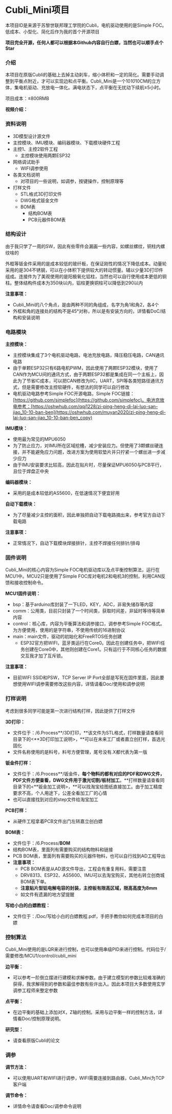 # Cubli_Mini项目

本项目ID是来源于苏黎世联邦理工学院的Cubli，电机驱动使用的是Simple FOC。低成本、小型化、简化后作为我的首个开源项目

**项目完全开源，任何人都可以根据本Github内容自行白嫖，当然也可以顺手点个Star**

### 介绍

本项目在原版Cubli的基础上去掉主动刹车，缩小体积和一定的简化。需要手动调整到平衡点附近，才可以实现边和点平衡。Cubli_Mini是一个10*10*10CM的立方体，集电机驱动、充放电一体化。满电状态下，点平衡在无扰动下续航≥5小时。

项目成本：≤800RMB

**视频介绍：**

### 资料说明

- 3D模型设计源文件
- 主控模块、IMU模块、编码器模块、下载模块硬件工程
- 主控1、主控2软件工程
    - 主控模块使用两颗ESP32
- 网络调试助手
    - WIFI调参使用
- 各类文档说明
    - 对项目的一些说明，如调参，按键操作，控制原理等
- 打样文件
    - STL格式3D打印文件
    - DWG格式钣金文件
    - BOM表
        - 结构BOM表
        - PCB元器件BOM表

### 结构设计

由于我只学了一周的SW，因此有些零件会漏画一些内容，如螺丝螺纹，铜柱内螺纹啥的

外框等钣金件采用的是成本较低的玻纤板，在保证刚性的情况下降低成本。动量轮采用的是304不锈钢，可以在小体积下提供较大的转动惯量。辅以少量3D打印件组成。连接件为了美观使用的是阳极氧化铝柱，当然也可以自行使用成本更低的铜柱。整体结构件成本为350块以内，铝柱更换铜柱可以降低到290以内

**注意事项：**

- Cubli_Mini的八个角点，是由两种不同的角组成，名字为角1和角2，各4个
- 外框和角的连接处的结构不是45°对称，所以是有安装方向的，详情看DoC/结构和安装说明

### 电路模块

**主控模块：**

- 主控模块集成了3个电机驱动电路，电池充放电路，降压稳压电路，CAN通讯电路
- 由于单颗ESP32只有6路电机PWM，因此使用了两颗ESP32模块，使用了CAN作为MCU间的通讯方式，由于两颗ESP32都是集成在同一个主板上，因此为了节省IC成本，可以把CAN修改为IIC，UART，SPI等各类短路径通讯方式，但是需要修改主控软硬件，有想法的同学可以自行修改
- 电机驱动电路参考Simple FOC开源电路，Simple FOC链接：[https://github.com/simplefoc](https://github.com/simplefoc)。电池充放电参考：[https://oshwhub.com/qqj1228/zi-ping-heng-di-lai-luo-san-jiao_10-10-ban-ben](https://oshwhub.com/muyan2020/zi-ping-heng-di-lai-luo-san-jiao_10-10-ban-ben_copy)

**IMU模块：**

- 使用最为常见的MPU6050
- 为了防止应力，对IMU所在区域挖槽，减少安装应力。但使用了3颗螺丝硬连接，并不能避免应力问题，改进方案为使用软垫片并只拧紧一个螺丝进一步减少应力
- 由于IMU安装要求比较高，因此在贴片时，尽量保证MPU6050与PCB平行，且位于焊盘正中央

**编码器模块：**

- 采用的是成本较低的AS5600，在低速情况下便宜好用

**自动下载模块：**

- 为了尽量减少主控的面积，因此单独把自动下载电路摘出来，参考官方自动下载电路

**注意事项：**

- 正常情况下，自动下载模块焊接排针，主控不焊接任何排针/排母

### 固件说明

Cubli_Mini的核心内容为Simple FOC电机驱动库以及点平衡控制算法，运行在MCU1中。MCU2只是使用了Simple FOC库对电机2和电机3的控制，利用CAN反馈和接收控制命令。

**MCU1固件说明：**

- bsp：基于arduino库封装了一下LED，KEY，ADC，非易失储存等内容
- comm：公用类，目前只封装了一个时间类，获取时间差，非延时等待等简单内容
- control：核心库，内容为平衡算法和调参接口，调参参考Simple FOC格式。为方便使用，使用的是字符串，不使用传统的16进制协议
- main：main文件，驱动的初始化和FreeRTOS任务创建
    - ESP32官方把WIFI，蓝牙类运行在Core0。因此在创建任务中，把WIFI任务创建在Core0中，其他则创建在Core1。只有运行于不同核心任务的数据交互我才加了互斥锁。

**注意事项：**

- 目前WIFI SSID和PSW，TCP Server IP Port全部是写死在固件里面，因此要想使用WIFI调参需要修改这些内容，详情请看Doc/使用和调参说明

### 打样说明

考虑到很多同学可能是第一次进行结构打样，因此提供了打样文件

**3D打印：**

- 文件位于：/6.Process**/3D打印，**该文件为STL格式，打样数量请查看同目录下的<**3D打印加工说明>，**可以在未来工厂或者嘉立创打样，首选光固化
- 文件名称使用的是料号，料号方便管理，尾号没有.X都代表为第一版

**钣金件打样：**

- 文件位于：/6.Process**/钣金件，**每个物料的都有对应的PDF和DWG文件，PDF文件方便查看，DWG文件用于激光切割/板材加工**。**打样数量请查看同目录下的<**钣金加工说明>，**可以找淘宝给图纸直接加工。由于加工精度要求不高，个人用途下，公差全看加工厂的心情
- 也可以直接找到对应的step文件给淘宝加工

**PCB打样：**

- 从硬件工程拿着PCB文件出门左转嘉立创白嫖

**BOM表：**

- 文件位于：/6.Process/**BOM**
- 结构BOM表，里面列有需要购买的结构物料和链接
- PCB BOM表，里面列有需要购买的元器件物料，也可以自行找到AD工程导出
- **注意事项：**
    - PCB BOM表是从AD源文件导出，工程会有重复用料，需要注意
    - DRV8313、ESP32、AS5600、IMU可以去淘宝购买，其他右转立创商城BOM表下单。
    - **注意贴片型铝电解电容的封装，主控板有限高区域，限高高度为8mm**
    - 如文件有遗漏的地方望提醒

**写给小白的白嫖教程：**

- 文件位于：/Doc/写给小白的白嫖教程.pdf，手把手教你如何完成本项目的白嫖

### 控制算法

Cubli_Mini使用的是LQR来进行控制，也可以使用串级PID来进行控制。代码位于/需要修改/MCU1/control/cubli_mini

**边平衡**：

- 可以参考一阶倒立摆进行建模和求解参数。由于建立模型的参数比较难准确的获得，我求解得到的参数和最佳参数有些许出入。因此本项目大多数使用玄学调参工程师来整定参数

**点平衡：**

- 在边平衡的基础上添加对X，Z轴的控制。采用与边平衡一样的控制方法，详情看Doc/控制原理说明。

**研究型：**

- 请查看原版Cubli的论文

### 调参

**调节方法：**

- 可以使用UART和WIFI进行调参，WIFI需要连接到路由器，Cubli_Mini为TCP客户端

**调节命令：**

- 详情命令请查看Doc/调参命令说明